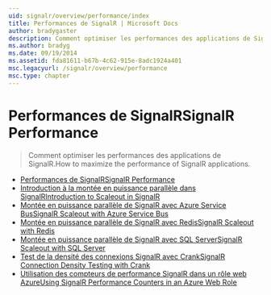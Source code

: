 ```yaml
---
uid: signalr/overview/performance/index
title: Performances de SignalR | Microsoft Docs
author: bradygaster
description: Comment optimiser les performances des applications de SignalR.
ms.author: bradyg
ms.date: 09/19/2014
ms.assetid: fda81611-b67b-4c62-915e-8adc1924a401
msc.legacyurl: /signalr/overview/performance
msc.type: chapter
---
```

<a name="signalr-performance"></a><span data-ttu-id="5df73-103">Performances de SignalR</span><span class="sxs-lookup"><span data-stu-id="5df73-103">SignalR Performance</span></span>
====================
> <span data-ttu-id="5df73-104">Comment optimiser les performances des applications de SignalR.</span><span class="sxs-lookup"><span data-stu-id="5df73-104">How to maximize the performance of SignalR applications.</span></span>


- [<span data-ttu-id="5df73-105">Performances de SignalR</span><span class="sxs-lookup"><span data-stu-id="5df73-105">SignalR Performance</span></span>](signalr-performance.md)
- [<span data-ttu-id="5df73-106">Introduction à la montée en puissance parallèle dans SignalR</span><span class="sxs-lookup"><span data-stu-id="5df73-106">Introduction to Scaleout in SignalR</span></span>](scaleout-in-signalr.md)
- [<span data-ttu-id="5df73-107">Montée en puissance parallèle de SignalR avec Azure Service Bus</span><span class="sxs-lookup"><span data-stu-id="5df73-107">SignalR Scaleout with Azure Service Bus</span></span>](scaleout-with-windows-azure-service-bus.md)
- [<span data-ttu-id="5df73-108">Montée en puissance parallèle de SignalR avec Redis</span><span class="sxs-lookup"><span data-stu-id="5df73-108">SignalR Scaleout with Redis</span></span>](scaleout-with-redis.md)
- [<span data-ttu-id="5df73-109">Montée en puissance parallèle de SignalR avec SQL Server</span><span class="sxs-lookup"><span data-stu-id="5df73-109">SignalR Scaleout with SQL Server</span></span>](scaleout-with-sql-server.md)
- [<span data-ttu-id="5df73-110">Test de la densité des connexions SignalR avec Crank</span><span class="sxs-lookup"><span data-stu-id="5df73-110">SignalR Connection Density Testing with Crank</span></span>](signalr-connection-density-testing-with-crank.md)
- [<span data-ttu-id="5df73-111">Utilisation des compteurs de performance SignalR dans un rôle web Azure</span><span class="sxs-lookup"><span data-stu-id="5df73-111">Using SignalR Performance Counters in an Azure Web Role</span></span>](using-signalr-performance-counters-in-an-azure-web-role.md)
